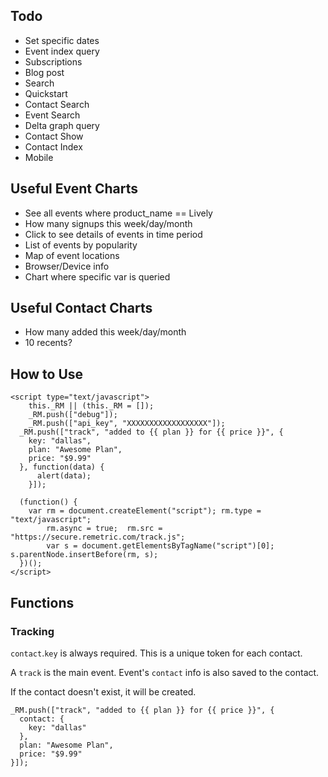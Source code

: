 ## Todo

- Set specific dates
- Event index query
- Subscriptions
- Blog post
- Search
- Quickstart
- Contact Search
- Event Search
- Delta graph query
- Contact Show
- Contact Index
- Mobile

## Useful Event Charts

- See all events where product_name == Lively
- How many signups this week/day/month
- Click to see details of events in time period
- List of events by popularity
- Map of event locations
- Browser/Device info
- Chart where specific var is queried

## Useful Contact Charts

- How many added this week/day/month
- 10 recents?

## How to Use

```
<script type="text/javascript">
	this._RM || (this._RM = []);
	_RM.push(["debug"]);
	_RM.push(["api_key", "XXXXXXXXXXXXXXXXXX"]);
  _RM.push(["track", "added to {{ plan }} for {{ price }}", {
    key: "dallas",
    plan: "Awesome Plan",
    price: "$9.99"
  }, function(data) {
	  alert(data);
	}]);
	
  (function() {
    var rm = document.createElement("script"); rm.type = "text/javascript";
		rm.async = true;  rm.src = "https://secure.remetric.com/track.js";
		var s = document.getElementsByTagName("script")[0]; s.parentNode.insertBefore(rm, s);
  })();
</script>
```


## Functions

### Tracking

`contact`.`key` is always required. This is a unique token for each contact.

A `track` is the main event. Event's `contact` info is also saved to the contact.

If the contact doesn't exist, it will be created.

```
_RM.push(["track", "added to {{ plan }} for {{ price }}", {
  contact: {
    key: "dallas"
  },
  plan: "Awesome Plan",
  price: "$9.99"
}]);
```